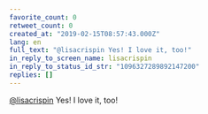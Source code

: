 ```yaml
---
favorite_count: 0
retweet_count: 0
created_at: "2019-02-15T08:57:43.000Z"
lang: en
full_text: "@lisacrispin Yes! I love it, too!"
in_reply_to_screen_name: lisacrispin
in_reply_to_status_id_str: "1096327289892147200"
replies: []
---
```


[@lisacrispin](https://twitter.com/lisacrispin) Yes! I love it, too!
